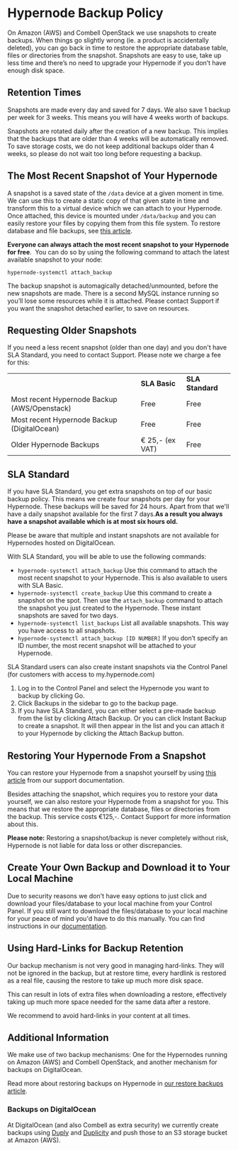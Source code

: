 <!-- source: https://support.hypernode.com/en/hypernode/backups/hypernode-backup-policy/ -->

# Hypernode Backup Policy

On Amazon (AWS) and Combell OpenStack we use snapshots to create backups. When things go slightly wrong (ie. a product is accidentally deleted), you can go back in time to restore the appropriate database table, files or directories from the snapshot. Snapshots are easy to use, take up less time and there’s no need to upgrade your Hypernode if you don’t have enough disk space.

## Retention Times

Snapshots are made every day and saved for 7 days. We also save 1 backup per week for 3 weeks. This means you will have 4 weeks worth of backups.

Snapshots are rotated daily after the creation of a new backup. This implies that the backups that are older than 4 weeks will be automatically removed. To save storage costs, we do not keep additional backups older than 4 weeks, so please do not wait too long before requesting a backup.

## The Most Recent Snapshot of Your Hypernode

A snapshot is a saved state of the `/data` device at a given moment in time. We can use this to create a static copy of that given state in time and transform this to a virtual device which we can attach to your Hypernode. Once attached, this device is mounted under `/data/backup` and you can easily restore your files by copying them from this file system. To restore database and file backups, see [this article](https://support.hypernode.com/en/hypernode/backups/how-to-restore-your-hypernode-from-a-backup).

**Everyone can always attach the most recent snapshot to your Hypernode for free**.  You can do so by using the following command to attach the latest available snapshot to your node:

`hypernode-systemctl attach_backup`

The backup snapshot is automagically detached/unmounted, before the new snapshots are made. There is a second MySQL instance running so you’ll lose some resources while it is attached. Please contact Support if you want the snapshot detached earlier, to save on resources.

## Requesting Older Snapshots

If you need a less recent snapshot (older than one day) and you don't have SLA Standard, you need to contact Support. Please note we charge a fee for this:

|                                              |                 |                  |
| -------------------------------------------- | --------------- | ---------------- |
|                                              | **SLA Basic**   | **SLA Standard** |
| Most recent Hypernode Backup (AWS/Openstack) | Free            | Free             |
| Most recent Hypernode Backup (DigitalOcean)  | Free            | Free             |
| Older Hypernode Backups                      | € 25,- (ex VAT) | Free             |

## SLA Standard

If you have SLA Standard, you get extra snapshots on top of our basic backup policy. This means we create four snapshots per day for your Hypernode. These backups will be saved for 24 hours. Apart from that we'll have a daily snapshot available for the first 7 days.**As a result you always have a snapshot available which is at most six hours old.**

Please be aware that multiple and instant snapshots are not available for Hypernodes hosted on DigitalOcean.

With SLA Standard, you will be able to use the following commands:

- `hypernode-systemctl attach_backup`
  Use this command to attach the most recent snapshot to your Hypernode. This is also available to users with SLA Basic.
- `hypernode-systemctl create_backup`
  Use this command to create a snapshot on the spot. Then use the `attach_backup` command to attach the snapshot you just created to the Hypernode. These instant snapshots are saved for two days.
- `hypernode-systemctl list_backups`
  List all available snapshots. This way you have access to all snapshots.
- `hypernode-systemctl attach_backup [ID NUMBER]`
  If you don’t specify an ID number, the most recent snapshot will be attached to your Hypernode.

SLA Standard users can also create instant snapshots via the Control Panel (for customers with access to my.hypernode.com)

1. Log in to the Control Panel and select the Hypernode you want to backup by clicking Go.
1. Click Backups in the sidebar to go to the backup page.
1. If you have SLA Standard, you can either select a pre-made backup from the list by clicking Attach Backup. Or you can click Instant Backup to create a snapshot. It will then appear in the list and you can attach it to your Hypernode by clicking the Attach Backup button.

## Restoring Your Hypernode From a Snapshot

You can restore your Hypernode from a snapshot yourself by using [this article](https://support.hypernode.com/en/hypernode/backups/how-to-restore-your-hypernode-from-a-backup) from our support documentation.

Besides attaching the snapshot, which requires you to restore your data yourself, we can also restore your Hypernode from a snapshot for you. This means that we restore the appropriate database, files or directories from the backup. This service costs €125,-. Contact Support for more information about this.

**Please note:** Restoring a snapshot/backup is never completely without risk, Hypernode is not liable for data loss or other discrepancies.

## Create Your Own Backup and Download it to Your Local Machine

Due to security reasons we don't have easy options to just click and download your files/database to your local machine from your Control Panel. If you still want to download the files/database to your local machine for your peace of mind you'd have to do this manually. You can find instructions in our [documentation](https://support.hypernode.com/en/support/solutions/articles/48001208755-how-to-create-a-backup-and-download-it-to-your-local-machine).

## Using Hard-Links for Backup Retention

Our backup mechanism is not very good in managing hard-links. They will not be ignored in the backup, but at restore time, every hardlink is restored as a real file, causing the restore to take up much more disk space.

This can result in lots of extra files when downloading a restore, effectively taking up much more space needed for the same data after a restore.

We recommend to avoid hard-links in your content at all times.

## Additional Information

We make use of two backup mechanisms: One for the Hypernodes running on Amazon (AWS) and Combell OpenStack, and another mechanism for backups on DigitalOcean.

Read more about restoring backups on Hypernode in [our restore backups article](https://support.hypernode.com/knowledgebase/restore-hypernode-backup/).

### Backups on DigitalOcean

At DigitalOcean (and also Combell as extra security) we currently create backups using [Duply](http://duply.net/) and [Duplicity](http://duplicity.nongnu.org/) and push those to an S3 storage bucket at Amazon (AWS).
